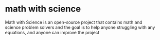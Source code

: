 # math with science
Math with Science is an open-source project that contains math and science problem solvers and the goal is to help anyone struggling with any equations, and anyone can improve the project
